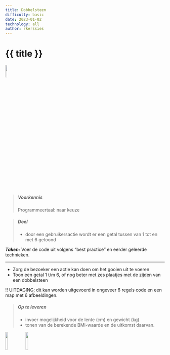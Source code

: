 ```yaml
---
title: Dobbelsteen
difficulty: basic
date: 2023-01-02
technology: all
author: rkerssies
---
```



# {{ title }}

<img src="{{ '/_assets/basis/basics.png' | url }}" style="width:10%;">

> ##### Voorkennis
> Programmeertaal: naar keuze

> ##### Doel
> * door een gebruikersactie wordt er een getal tussen van 1 tot en met 6 getoond    


***Taken:***
Voer de code uit volgens “best practice” en eerder geleerde technieken.

<hr>

* Zorg de bezoeker een actie kan doen om het gooien uit te voeren
* Toon een getal 1 t/m 6, of nog beter met zes plaatjes met de zijden van een dobbelsteen

!! UITDAGING; dit kan worden uitgevoerd in ongeveer 6 regels code en een map met 6 afbeeldingen.
  
> ##### Op te leveren
> * invoer mogelijkheid voor de lente (cm) en gewicht (kg)
> * tonen van de berekende BMI-waarde en de uitkomst daarvan.

<img src="{{ '/_assets/basis/dice_zijde_2.png' | url }}" style="width:12%;">
<img src="{{ '/_assets/basis/dice_zijde_6.png' | url }}" style="width:12%;">
